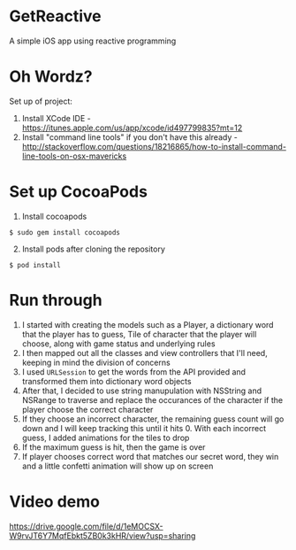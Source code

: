 # GetReactive
A simple iOS app using reactive programming

Oh Wordz?
=============

Set up of project:

1. Install XCode IDE - https://itunes.apple.com/us/app/xcode/id497799835?mt=12
2. Install "command line tools" if you don't have this already - http://stackoverflow.com/questions/18216865/how-to-install-command-line-tools-on-osx-mavericks

Set up CocoaPods
==============
1. Install cocoapods
```
$ sudo gem install cocoapods
```
2. Install pods after cloning the repository
```
$ pod install
```
Run through
==============
1. I started with creating the models such as a Player, a dictionary word that the player has to guess, Tile of character that the player will choose, along with game status and underlying rules
2. I then mapped out all the classes and view controllers that I'll need, keeping in mind the division of concerns
3. I used `URLSession` to get the words from the API provided and transformed them into dictionary word objects
4. After that, I decided to use string manupulation with NSString and NSRange to traverse and replace the occurances of the character if the player choose the correct character
5. If they choose an incorrect character, the remaining guess count will go down and I will keep tracking this until it hits 0. With each incorrect guess, I added animations for the tiles to drop
6. If the maximum guess is hit, then the game is over
7. If player chooses correct word that matches our secret word, they win and a little confetti animation will show up on screen

Video demo
=============
https://drive.google.com/file/d/1eMOCSX-W9rvJT6Y7MqfEbkt5ZB0k3kHR/view?usp=sharing


